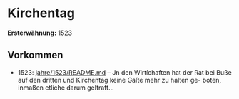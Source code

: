 # Kirchentag

**Ersterwähnung:** 1523

## Vorkommen
- 1523: [jahre/1523/README.md](../jahre/1523/README.md) – Jn den Wirtſchaften hat der Rat bei Buße auf den
dritten und Kirchentag keine Gäſte mehr zu halten ge-
boten, inmaßen etliche darum geſtraft...
